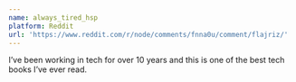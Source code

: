 ```yaml
---
name: always_tired_hsp
platform: Reddit
url: 'https://www.reddit.com/r/node/comments/fnna0u/comment/flajriz/'
---
```


I’ve been working in tech for over 10 years and this is one of the best tech books I’ve ever read.
